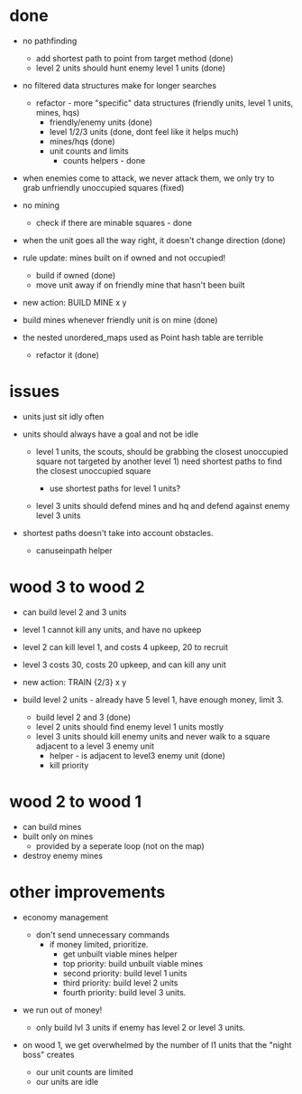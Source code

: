 # done
- no pathfinding
  - add shortest path to point from target method (done)
  - level 2 units should hunt enemy level 1 units (done)
- no filtered data structures make for longer searches
  - refactor - more "specific" data structures (friendly units, level 1 units, mines, hqs)
    - friendly/enemy units  (done)
    - level 1/2/3 units (done, dont feel like it helps much)
    - mines/hqs (done)
    - unit counts and limits
      - counts helpers - done

- when enemies come to attack, we never attack them, we only try to grab unfriendly unoccupied squares (fixed)

- no mining
  - check if there are minable squares - done


- when the unit goes all the way right, it doesn't change direction (done)

 - rule update: mines built on if owned and not occupied!
    - build if owned (done)
    - move unit away if on friendly mine that hasn't been built

- new action: BUILD MINE x y
- build mines whenever friendly unit is on mine (done)

- the nested unordered_maps used as Point hash table are terrible
  - refactor it (done)

# issues

- units just sit idly often
- units should always have a goal and not be idle
  - level 1 units, the scouts, should be grabbing the closest unoccupied square not targeted by another level 1)  need shortest paths to find the closest unoccupied square
    - use shortest paths for level 1 units?

  - level 3 units should defend mines and hq and defend against enemy level 3 units

- shortest paths doesn't take into account obstacles.
  - canuseinpath helper

# wood 3 to wood 2

- can build level 2 and 3 units
- level 1 cannot kill any units, and have no upkeep
- level 2 can kill level 1, and costs 4 upkeep, 20 to recruit
- level 3 costs 30, costs 20 upkeep, and can kill any unit
- new action: TRAIN {2/3} x y

- build level 2 units - already have 5 level 1, have enough money, limit 3.
  - build level 2 and 3 (done)
  - level 2 units should find enemy level 1 units mostly
  - level 3 units should kill enemy units and never walk to a square adjacent to a level 3 enemy unit
    - helper - is adjacent to level3 enemy unit (done)
    - kill priority

# wood 2 to wood 1

- can build mines
- built only on mines
  - provided by a seperate loop (not on the map)
- destroy enemy mines


# other improvements

- economy management
  - don't send unnecessary commands
    - if money limited, prioritize.
      - get unbuilt viable mines helper
      - top priority: build unbuilt viable mines
      - second priority: build level 1 units
      - third priority: build level 2 units
      - fourth priority: build level 3 units.
- we run out of money!
  - only build lvl 3 units if enemy has level 2 or level 3 units.


- on wood 1, we get overwhelmed by the number of l1 units that the "night boss" creates
  - our unit counts are limited
  - our units are idle